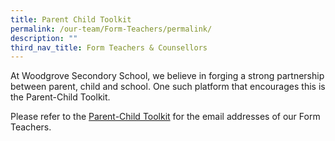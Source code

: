 ```yaml
---
title: Parent Child Toolkit
permalink: /our-team/Form-Teachers/permalink/
description: ""
third_nav_title: Form Teachers & Counsellors
---
```



At Woodgrove Secondory School, we believe in forging a strong partnership between parent, child and school. One such platform that encourages this is the Parent-Child Toolkit. 

Please refer to the [Parent-Child Toolkit](https://sites.google.com/moe.edu.sg/parentssupportwithwoodgrovesec/home) for the email addresses of our Form Teachers.

